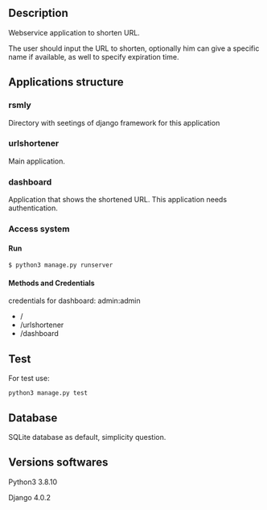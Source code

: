 ## Description
Webservice application to shorten URL.

The user should input the URL to shorten, optionally him can give a specific name if available, as well to specify expiration time.

## Applications structure

### rsmly
Directory with seetings of django framework for this application

### urlshortener
Main application.


### dashboard
Application that shows the shortened URL. This application needs authentication.

### Access system

#### Run
```
$ python3 manage.py runserver
```

#### Methods and Credentials

credentials for dashboard: admin:admin

* /
* /urlshortener
* /dashboard


## Test

For test use:

```
python3 manage.py test
```

## Database
SQLite database as default, simplicity  question.

## Versions softwares
Python3 3.8.10

Django  4.0.2
